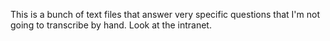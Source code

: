 This is a bunch of text files that answer very specific questions that I'm not going to transcribe by hand. Look at the intranet. 
